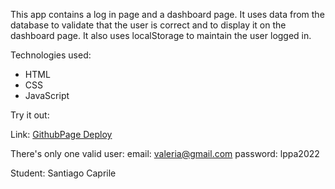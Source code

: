 This app contains a log in page and a dashboard page.
It uses data from the database to validate that the user is correct and to display it on the dashboard page.
It also uses localStorage to maintain the user logged in.

Technologies used:
- HTML
- CSS
- JavaScript

Try it out:

Link: [GithubPage Deploy](https://santiagocaprile.github.io/LPPA-Parcial-2/)

There's only one valid user:
email: valeria@gmail.com 
password: lppa2022

Student: Santiago Caprile
